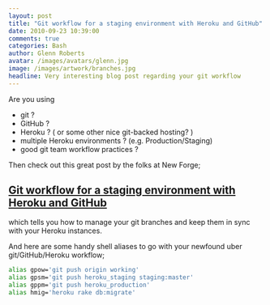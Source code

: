 ```yaml
---
layout: post
title: "Git workflow for a staging environment with Heroku and GitHub"
date: 2010-09-23 10:39:00
comments: true
categories: Bash
author: Glenn Roberts
avatar: /images/avatars/glenn.jpg
image: /images/artwork/branches.jpg
headline: Very interesting blog post regarding your git workflow
---
```


Are you using

* git ?
* GitHub ?
* Heroku ? ( or some other nice git-backed hosting? )
* multiple Heroku environments ? (e.g. Production/Staging)
* good git team workflow practices ?

Then check out this great post by the folks at New Forge;

## [Git workflow for a staging environment with Heroku and GitHub](http://blog.newforge-tech.com/technical/2010/02/01/git-workflow.html)

which tells you how to manage your git branches and keep them in sync with your Heroku instances. 

And here are some handy shell aliases to go with your newfound uber git/GitHub/Heroku workflow;

``` bash
alias gpow='git push origin working'
alias gpsm='git push heroku_staging staging:master'
alias gppm='git push heroku_production'
alias hmig='heroku rake db:migrate'
```
